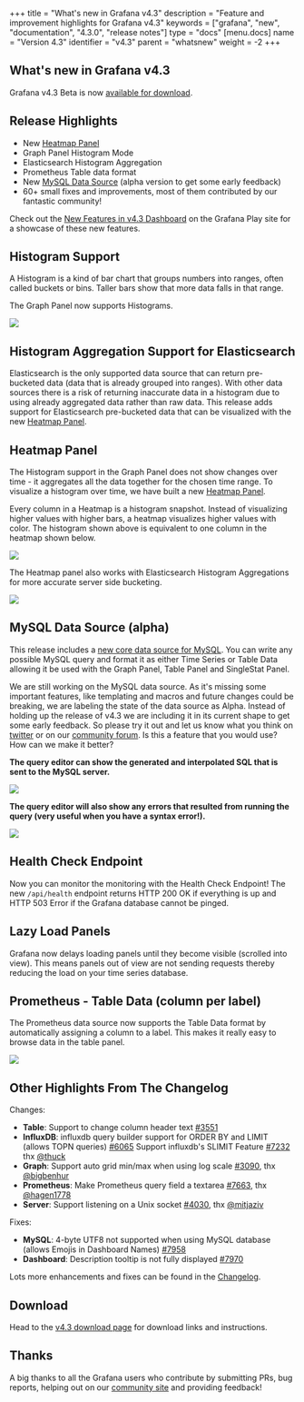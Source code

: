 +++
title = "What's new in Grafana v4.3"
description = "Feature and improvement highlights for Grafana v4.3"
keywords = ["grafana", "new", "documentation", "4.3.0", "release notes"]
type = "docs"
[menu.docs]
name = "Version 4.3"
identifier = "v4.3"
parent = "whatsnew"
weight = -2
+++

## What's new in Grafana v4.3

Grafana v4.3 Beta is now [available for download](https://grafana.com/grafana/download/4.3.0-beta1).

## Release Highlights

- New [Heatmap Panel](http://docs.grafana.org/features/panels/heatmap/)
- Graph Panel Histogram Mode
- Elasticsearch Histogram Aggregation
- Prometheus Table data format
- New [MySQL Data Source](http://docs.grafana.org/features/datasources/mysql/) (alpha version to get some early feedback)
- 60+ small fixes and improvements, most of them contributed by our fantastic community!

Check out the [New Features in v4.3 Dashboard](https://play.grafana.org/dashboard/db/new-features-in-v4-3?orgId=1) on the Grafana Play site for a showcase of these new features.

## Histogram Support

A Histogram is a kind of bar chart that groups numbers into ranges, often called buckets or bins. Taller bars show that more data falls in that range.

The Graph Panel now supports Histograms.

![](/img/docs/v43/heatmap_histogram.png)

## Histogram Aggregation Support for Elasticsearch

Elasticsearch is the only supported data source that can return pre-bucketed data (data that is already grouped into ranges). With other data sources there is a risk of returning inaccurate data in a histogram due to using already aggregated data rather than raw data. This release adds support for Elasticsearch pre-bucketed data that can be visualized with the new [Heatmap Panel](http://docs.grafana.org/features/panels/heatmap/).

## Heatmap Panel

The Histogram support in the Graph Panel does not show changes over time - it aggregates all the data together for the chosen time range. To visualize a histogram over time, we have built a new [Heatmap Panel](http://docs.grafana.org/features/panels/heatmap/).

Every column in a Heatmap is a histogram snapshot. Instead of visualizing higher values with higher bars, a heatmap visualizes higher values with color. The histogram shown above is equivalent to one column in the heatmap shown below.

![](/img/docs/v43/heatmap_histogram_over_time.png)

The Heatmap panel also works with Elasticsearch Histogram Aggregations for more accurate server side bucketing.

![](/assets/img/blog/v4/elastic_heatmap.jpg)

## MySQL Data Source (alpha)

This release includes a [new core data source for MySQL](http://docs.grafana.org/features/datasources/mysql/). You can write any possible MySQL query and format it as either Time Series or Table Data allowing it be used with the Graph Panel, Table Panel and SingleStat Panel.

We are still working on the MySQL data source. As it's missing some important features, like templating and macros and future changes could be breaking, we are
labeling the state of the data source as Alpha. Instead of holding up the release of v4.3 we are including it in its current shape to get some early feedback.  So please try it out and let us know what you think on [twitter](https://twitter.com/intent/tweet?text=.%40grafana&source=4_3_beta_blog&related=blog) or on our [community forum](https://community.grafana.com/c/releases). Is this a feature that you would use? How can we make it better?

**The query editor can show the generated and interpolated SQL that is sent to the MySQL server.**

![](/img/docs/v43/mysql_table_query.png)

**The query editor will also show any errors that resulted from running the query (very useful when you have a syntax error!).**

![](/img/docs/v43/mysql_query_error.png)

## Health Check Endpoint

Now you can monitor the monitoring with the Health Check Endpoint! The new `/api/health` endpoint returns HTTP 200 OK if everything is up and HTTP 503 Error if the Grafana database cannot be pinged.

## Lazy Load Panels

Grafana now delays loading panels until they become visible (scrolled into view). This means panels out of view are not sending requests thereby reducing the load on your time series database.

## Prometheus - Table Data (column per label)

The Prometheus data source now supports the Table Data format by automatically assigning a column to a label. This makes it really easy to browse data in the table panel.

![](/img/docs/v43/prom_table_cols_as_labels.png)

## Other Highlights From The Changelog

Changes:

- **Table**: Support to change column header text [#3551](https://gitlab.com/digitalizm/grafana/issues/3551)
- **InfluxDB**: influxdb query builder support for ORDER BY and LIMIT (allows TOPN queries) [#6065](https://gitlab.com/digitalizm/grafana/issues/6065) Support influxdb's SLIMIT Feature [#7232](https://gitlab.com/digitalizm/grafana/issues/7232) thx [@thuck](https://github.com/thuck)
- **Graph**: Support auto grid min/max when using log scale [#3090](https://gitlab.com/digitalizm/grafana/issues/3090), thx [@bigbenhur](https://github.com/bigbenhur)
- **Prometheus**: Make Prometheus query field a textarea [#7663](https://gitlab.com/digitalizm/grafana/issues/7663), thx [@hagen1778](https://github.com/hagen1778)
- **Server**: Support listening on a Unix socket [#4030](https://gitlab.com/digitalizm/grafana/issues/4030), thx [@mitjaziv](https://github.com/mitjaziv)

Fixes:

- **MySQL**: 4-byte UTF8 not supported when using MySQL database (allows Emojis in Dashboard Names) [#7958](https://gitlab.com/digitalizm/grafana/issues/7958)
- **Dashboard**: Description tooltip is not fully displayed [#7970](https://gitlab.com/digitalizm/grafana/issues/7970)

Lots more enhancements and fixes can be found in the [Changelog](https://gitlab.com/digitalizm/grafana/blob/master/CHANGELOG.md).

## Download

Head to the [v4.3 download page](https://grafana.com/grafana/download) for download links and instructions.

## Thanks

A big thanks to all the Grafana users who contribute by submitting PRs, bug reports, helping out on our [community site](https://community.grafana.com/) and providing feedback!
